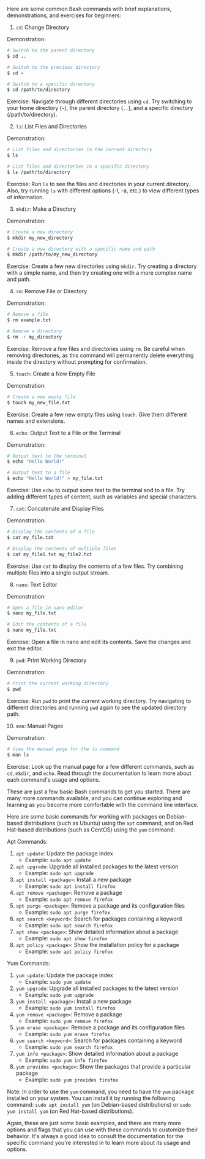 Here are some common Bash commands with brief explanations, demonstrations, and exercises for beginners:

1. `cd`: Change Directory

Demonstration:
```bash
# Switch to the parent directory
$ cd ..

# Switch to the previous directory
$ cd ~

# Switch to a specific directory
$ cd /path/to/directory
```
Exercise: Navigate through different directories using `cd`. Try switching to your home directory (`~`), the parent directory (`..`), and a specific directory (/path/to/directory).

2. `ls`: List Files and Directories

Demonstration:
```bash
# List files and directories in the current directory
$ ls

# List files and directories in a specific directory
$ ls /path/to/directory
```
Exercise: Run `ls` to see the files and directories in your current directory. Also, try running `ls` with different options (-l, -a, etc.) to view different types of information.

3. `mkdir`: Make a Directory

Demonstration:
```bash
# Create a new directory
$ mkdir my_new_directory

# Create a new directory with a specific name and path
$ mkdir /path/to/my_new_directory
```
Exercise: Create a few new directories using `mkdir`. Try creating a directory with a simple name, and then try creating one with a more complex name and path.

4. `rm`: Remove File or Directory

Demonstration:
```bash
# Remove a file
$ rm example.txt

# Remove a directory
$ rm -r my_directory
```
Exercise: Remove a few files and directories using `rm`. Be careful when removing directories, as this command will permanently delete everything inside the directory without prompting for confirmation.

5. `touch`: Create a New Empty File

Demonstration:
```bash
# Create a new empty file
$ touch my_new_file.txt
```
Exercise: Create a few new empty files using `touch`. Give them different names and extensions.

6. `echo`: Output Text to a File or the Terminal

Demonstration:
```bash
# Output text to the terminal
$ echo "Hello World!"

# Output text to a file
$ echo "Hello World!" > my_file.txt
```
Exercise: Use `echo` to output some text to the terminal and to a file. Try adding different types of content, such as variables and special characters.

7. `cat`: Concatenate and Display Files

Demonstration:
```bash
# Display the contents of a file
$ cat my_file.txt

# Display the contents of multiple files
$ cat my_file1.txt my_file2.txt
```
Exercise: Use `cat` to display the contents of a few files. Try combining multiple files into a single output stream.

8. `nano`: Text Editor

Demonstration:
```bash
# Open a file in nano editor
$ nano my_file.txt

# Edit the contents of a file
$ nano my_file.txt
```
Exercise: Open a file in nano and edit its contents. Save the changes and exit the editor.

9. `pwd`: Print Working Directory

Demonstration:
```bash
# Print the current working directory
$ pwd
```
Exercise: Run `pwd` to print the current working directory. Try navigating to different directories and running `pwd` again to see the updated directory path.

10. `man`: Manual Pages

Demonstration:
```bash
# View the manual page for the ls command
$ man ls
```
Exercise: Look up the manual page for a few different commands, such as `cd`, `mkdir`, and `echo`. Read through the documentation to learn more about each command's usage and options.

These are just a few basic Bash commands to get you started. There are many more commands available, and you can continue exploring and learning as you become more comfortable with the command line interface.

 Here are some basic commands for working with packages on Debian-based distributions (such as Ubuntu) using the `apt` command, and on Red Hat-based distributions (such as CentOS) using the `yum` command:

Apt Commands:

1. `apt update`: Update the package index
	* Example: `sudo apt update`
2. `apt upgrade`: Upgrade all installed packages to the latest version
	* Example: `sudo apt upgrade`
3. `apt install <package>`: Install a new package
	* Example: `sudo apt install firefox`
4. `apt remove <package>`: Remove a package
	* Example: `sudo apt remove firefox`
5. `apt purge <package>`: Remove a package and its configuration files
	* Example: `sudo apt purge firefox`
6. `apt search <keyword>`: Search for packages containing a keyword
	* Example: `sudo apt search firefox`
7. `apt show <package>`: Show detailed information about a package
	* Example: `sudo apt show firefox`
8. `apt policy <package>`: Show the installation policy for a package
	* Example: `sudo apt policy firefox`

Yum Commands:

1. `yum update`: Update the package index
	* Example: `sudo yum update`
2. `yum upgrade`: Upgrade all installed packages to the latest version
	* Example: `sudo yum upgrade`
3. `yum install <package>`: Install a new package
	* Example: `sudo yum install firefox`
4. `yum remove <package>`: Remove a package
	* Example: `sudo yum remove firefox`
5. `yum erase <package>`: Remove a package and its configuration files
	* Example: `sudo yum erase firefox`
6. `yum search <keyword>`: Search for packages containing a keyword
	* Example: `sudo yum search firefox`
7. `yum info <package>`: Show detailed information about a package
	* Example: `sudo yum info firefox`
8. `yum provides <package>`: Show the packages that provide a particular package
	* Example: `sudo yum provides firefox`

Note: In order to use the `yum` command, you need to have the `yum` package installed on your system. You can install it by running the following command: `sudo apt install yum` (on Debian-based distributions) or `sudo yum install yum` (on Red Hat-based distributions).

Again, these are just some basic examples, and there are many more options and flags that you can use with these commands to customize their behavior. It's always a good idea to consult the documentation for the specific command you're interested in to learn more about its usage and options.